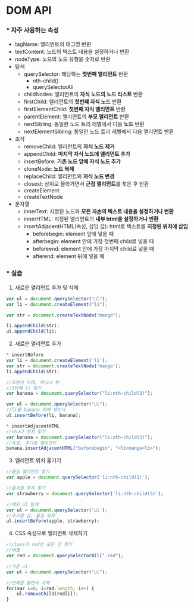 # DOM API

### * 자주 사용하는 속성

* tagName: 앨리먼트의 태그명 반환
* textContent: 노드의 텍스트 내용을 설정하거나 반환
* nodeType: 노드의 노드 유형을 숫자로 반환
* 탐색
  * querySelector: 해당하는 **첫번째 앨리먼트** 반환
    * nth-child()
    * querySelectorAll
  * childNodes: 앨리먼트의 **자식 노드의 노드 리스트** 반환
  * firstChild: 앨리먼트의 **첫번째 자식 노드** 반환
  * firstElementChild: **첫번째 자식 앨리먼트** 반환
  * parentElement: 앨리먼트의 **부모 앨리먼트** 반환
  * nextSibling: 동일한 노드 트리 레벨에서 다음 **노드** 반환
  * nextElementSibling: 동일한 노드 트리 레벨에서 다음 앨리먼트 반환
* 조작
  * removeChild: 앨리먼트의 **자식 노드 제거**
  * appendChild: **마지막 자식 노드에 앨리먼트 추가**
  * insertBefore: **기존 노드 앞에 자식 노드 추가**
  * cloneNode: **노드 복제**
  * replaceChild: 앨리먼트의 **자식 노드 변경**
  * closest: 상위로 올라가면서 **근접 앨리먼트**를 찾은 후 반환
  * createElement
  * createTextNode
* 문자열
  * innerText: 지정된 노드와 **모든 자손의 텍스트 내용을 설정하거나 변환**
  * innerHTML: 지정된 앨리먼트의 **내부 html을 설정하거나 반환**
  * insertAdjacentHTML(속성, 삽입 값): html로 텍스트를 **지정된 위치에 삽입**
    - beforebegin: element 앞에 넣을 때
    - afterbegin: element 안에 가장 첫번째 child로 넣을 때
    - beforeend: element 안에 가장 마지막 child로 넣을 때
    - afterend: element 뒤에 넣을 때

### * 실습

1. 새로운 앨리먼트 추가 및 삭제

~~~javascript
var ul = document.querySelector("ul");
var li = document.createElement("li");

var str = document.createTextNode("mango");

li.appendChild(str);
ul.appendChild(li);
~~~

2. 새로운 앨리먼트 추가

~~~javascript
* insertBefore
var li = document.createElement('li');
var str = document.createTextNode('mango');
li.appendChild(str);

//오랜지 아래, 바나나 위
//3번째 li 찾기
var banana = document.querySelector("li:nth-child(3)");

var ul = document.querySelector("ul");
//li를 banana 위에 넣는다
ul.insertBefore(li, banana);

* insertAdjacentHTML
//바나나 위치 찾기
var banana = document.querySelector("li:nth-child(3)");
//속성, 추가할 앨리먼트
banana.insertAdjacentHTML("beforebegin", "<li>mango<li>");
~~~

3. 앨리먼트 위치 옮기기

~~~javascript
//옮길 앨리먼트 찾기
var apple = document.querySelector('li:nth-child(1)');

//옮겨질 위치 찾기
var strawberry = document.querySelector('li:nth-child(5)');

//해당 ul 탐색
var ul = document.querySelector('ul');
//추가할 값, 옮길 위치
ul.insertBefore(apple, strawberry);
~~~

4.  CSS 속성으로 앨리먼트 삭제하기

~~~javascript
//class가 red인 모든 것 찾기
//배열
var red = document.querySelectorAll(".red");

//기준 ul
var ul = document.querySelector("ul");

//반복문 돌면서 삭제
for(var i=0; i<red.length; i++) {
	ul.removeChild(red[i]);
}
~~~
